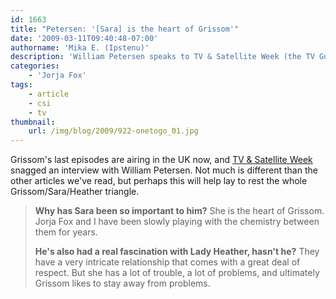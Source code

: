 ```yaml
---
id: 1663
title: "Petersen: '[Sara] is the heart of Grissom'"
date: '2009-03-11T09:40:48-07:00'
authorname: 'Mika E. (Ipstenu)'
description: 'William Petersen speaks to TV & Satellite Week (the TV Guide of the UK) about his final days on CSI, and why Sara is so important to Grissom (and why he can''t be with Heather).'
categories:
    - 'Jorja Fox'
tags:
    - article
    - csi
    - tv
thumbnail:
    url: /img/blog/2009/922-onetogo_01.jpg
---
```


Grissom's last episodes are airing in the UK now, and [TV & Satellite Week](http://whatsontv.co.uk/blogs/tvspy/various/in-the-latest-issue-of-tv-satellite-week-35/) snagged an interview with William Petersen.  Not much is different than the other articles we've read, but perhaps this will help lay to rest the whole Grissom/Sara/Heather triangle.

> **Why has Sara been so important to him?** She is the heart of Grissom.  Jorja Fox and I have been slowly playing with the chemistry between them for years.
>
> **He's also had a real fascination with Lady Heather, hasn't he?** They have a very intricate relationship that comes with a great deal of respect.  But she has a lot of trouble, a lot of problems, and ultimately Grissom likes to stay away from problems.
